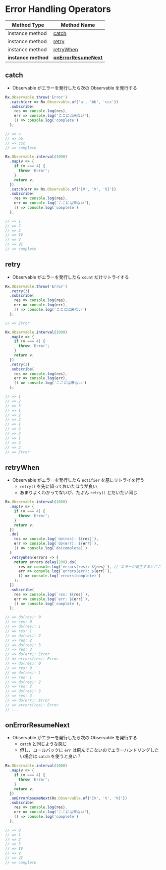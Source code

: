 # Error Handling Operators

| Method Type | Method Name |
|-------------|-------------|
| instance method | [catch](#catch) |
| instance method | [retry](#retry) |
| instance method | [retryWhen](#retryehen) |
| **instance method** | [**onErrorResumeNext**](#onerrorresumenext) |

## catch

- Observable がエラーを発行したら次の Observable を発行する

```ts
Rx.Observable.throw('Error')
  .catch(err => Rx.Observable.of('a', 'bb', 'ccc'))
  .subscribe(
    res => console.log(res),
    err => console.log('ここには来ない'),
    () => console.log('complete')
  );

// => a
// => bb
// => ccc
// => complete
```

```ts
Rx.Observable.interval(1000)
  .map(v => {
    if (v === 4) {
      throw 'Error';
    }
    return v;
  })
  .catch(err => Rx.Observable.of('IV', 'V', 'VI'))
  .subscribe(
    res => console.log(res),
    err => console.log('ここには来ない'),
    () => console.log('complete')
  );

// => 1
// => 2
// => 3
// => IV
// => V
// => VI
// => complete
```

## retry

- Observable がエラーを発行したら `count` だけリトライする

```ts
Rx.Observable.throw('Error')
  .retry(3)
  .subscribe(
    res => console.log(res),
    err => console.log(err),
    () => console.log('ここには来ない')
  );

// => Error
```

```ts
Rx.Observable.interval(1000)
  .map(v => {
    if (v === 4) {
      throw 'Error';
    }
    return v;
  })
  .retry(3)
  .subscribe(
    res => console.log(res),
    err => console.log(err),
    () => console.log('ここには来ない')
  );

// => 1
// => 2
// => 3
// => 1
// => 2
// => 3
// => 1
// => 2
// => 3
// => 1
// => 2
// => 3
// => Error
```

## retryWhen

- Observable がエラーを発行したら `notifier` を基にリトライを行う
    - `retry()` を先に知っておいたほうが良い
    - あまりよくわかってないが、たぶん `retry()` とだいたい同じ

```ts
Rx.Observable.interval(1000)
  .map(v => {
    if (v === 4) {
      throw 'Error';
    }
    return v;
  })
  .do(
    res => console.log(`do(res): ${res}`),
    err => console.log(`do(err): ${err}`),
    () => console.log(`do(complete)`)
  )
  .retryWhen(errors => {
    return errors.delay(200).do(
      res => console.log(`errors(res): ${res}`), // エラーが発生するとここに飛んでくるんだな？
      err => console.log(`errors(err): ${err}`),
      () => console.log(`errors(complete)`)
    );
  })
  .subscribe(
    res => console.log(`res: ${res}`),
    err => console.log(`err: ${err}`),
    () => console.log(`complete`),
  );

// => do(res): 0
// => res: 0
// => do(res): 1
// => res: 1
// => do(res): 2
// => res: 2
// => do(res): 3
// => res: 3
// => do(err): Error
// => errors(res): Error
// => do(res): 0
// => res: 0
// => do(res): 1
// => res: 1
// => do(res): 2
// => res: 2
// => do(res): 3
// => res: 3
// => do(err): Error
// => errors(res): Error
// ...
```

## **onErrorResumeNext**

- Observable がエラーを発行したら次の Observable を発行する
    - `catch` と同じような感じ
    - 但し、コールバックに `err` は飛んでこないのでエラーハンドリングしたい場合は `catch` を使うと良い？

```ts
Rx.Observable.interval(1000)
  .map(v => {
    if (v === 4) {
      throw 'Error';
    }
    return v;
  })
  .onErrorResumeNext(Rx.Observable.of('IV', 'V', 'VI'))
  .subscribe(
    res => console.log(res),
    err => console.log('ここには来ない'),
    () => console.log('complete')
  );

// => 0
// => 1
// => 2
// => 3
// => IV
// => V
// => VI
// => complete
```
